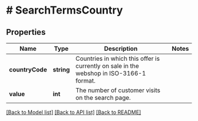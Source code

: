 # # SearchTermsCountry

## Properties

Name | Type | Description | Notes
------------ | ------------- | ------------- | -------------
**countryCode** | **string** | Countries in which this offer is currently on sale in the webshop in ISO-3166-1 format. |
**value** | **int** | The number of customer visits on the search page. |

[[Back to Model list]](../../README.md#models) [[Back to API list]](../../README.md#endpoints) [[Back to README]](../../README.md)
